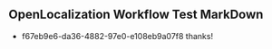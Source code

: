 ## OpenLocalization Workflow Test MarkDown
* f67eb9e6-da36-4882-97e0-e108eb9a07f8 thanks!

<!--HONumber=Aug16_HO4-->


